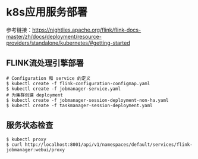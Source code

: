 # k8s应用服务部署

参考链接：https://nightlies.apache.org/flink/flink-docs-master/zh/docs/deployment/resource-providers/standalone/kubernetes/#getting-started

## FLINK流处理引擎部署

```
# Configuration 和 service 的定义
$ kubectl create -f flink-configuration-configmap.yaml
$ kubectl create -f jobmanager-service.yaml
# 为集群创建 deployment
$ kubectl create -f jobmanager-session-deployment-non-ha.yaml
$ kubectl create -f taskmanager-session-deployment.yaml
```

## 服务状态检查

```
$ kubectl proxy
$ curl http://localhost:8001/api/v1/namespaces/default/services/flink-jobmanager:webui/proxy
```
